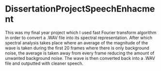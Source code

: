 # DissertationProjectSpeechEnhacment
This was my final year project which I used fast Fourier transform algorithm in order to convert a .WAV file into its spectral representation. After which spectral analysis takes place where an average of the magnitude of the wave is taken during the first 20 frames where there is only background noise, the average is taken away from every frame reducing the amount of unwanted background noise. The wave is then converted back into a .WAV file and outputted with cleaner speech.   
